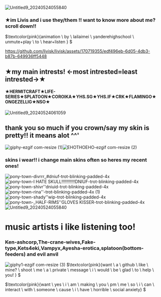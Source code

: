![Untitled9_20240524055840](https://github.com/livisk/livisk/assets/170719355/f688e55f-95bd-46f9-81cd-b6b7fda86406)

### **★im Livis and i use they/them !! want to know more about me? scroll down!!**

$\textcolor{pink}{animation \ by \ lailaimei \ yanderehighschool \ unmute+play \ to \ hear+listen } $

https://github.com/livisk/livisk/assets/170719355/edf496eb-6d05-4db3-b87b-649936ff5448

## **★my main intrests! <-most intrested=least intrested->★**

#### ★HERMITCRAFT★LIFE-SERIES★SPLATOON★COROIKA★YHS.SG★YHS.IF★CRK★FLAMINGO★ONGEZELLIG★NSO★
![Untitled9_20240524061059](https://github.com/livisk/livisk/assets/170719355/597e289f-a925-4203-bcb3-3614ef4316a9)
## thank you so much if you crown/say my skin is pretty!! it means alot ^^'
![giphy-ezgif com-resize (1)](https://github.com/livisk/livisk/assets/170719355/248a831a-ef19-406d-8572-382ff2bbee91)![EHOTHOEHO-ezgif com-resize (2)](https://github.com/livisk/livisk/assets/170719355/fe9a49da-920a-4f8f-9121-bad66e6f2a5e)


### skins i wear!! i change main skins often so heres my recent ones!
![pony-town-divrrr_#dniuf-trot-blinking-padded-4x](https://github.com/livisk/livisk/assets/170719355/8d9dc171-f9dc-41da-aa1c-9083cfde12d1)![pony-town-I HATE SKULL!!!!!!!!!!!DNIUF-trot-blinking-padded-4x](https://github.com/livisk/livisk/assets/170719355/09322007-6f02-495c-a506-5c3430c6b07a)![pony-town-shivr''dniuid-trot-blinking-padded-4x](https://github.com/livisk/livisk/assets/170719355/d2ec206e-2d93-4402-854d-dd7220d82404) ![pony-town-rina''-trot-blinking-padded-4x (1)](https://github.com/livisk/livisk/assets/170719355/301d0081-63f9-4172-873f-92c854919a50)![pony-town-shady''wip-trot-blinking-padded-4x](https://github.com/livisk/livisk/assets/170719355/4cd03b16-596f-42a3-b672-eeaea3cec706)![pony-town-_HALF-RIMS''GLOVES KISSER-trot-blinking-padded-4x](https://github.com/livisk/livisk/assets/170719355/1e1c41b6-27db-472b-a7ad-b2c741447ce2)
![Untitled9_20240524055840](https://github.com/livisk/livisk/assets/170719355/a546421f-c1a7-431d-a0f7-33077be06b8a)
# music artists i like listening too!
### Ken-ashcorp,The-crane-wives,Fake-type,Kets4eki,Vampyx,Ayesha-erotica,splatoon(bottom-feeders) and evil anvil

![giphy1-ezgif com-resize (3)](https://github.com/livisk/livisk/assets/170719355/c236769e-ef6f-4efb-b7a1-ad9189fb7c22)
$\textcolor{pink}{want \ a \ github \ like \ mine? \ shoot \ me \ a \ private \ message \ i \ would \ be \ glad \ to \ help \ you! } $

$\textcolor{pink}{want \ yes \ i \ am \ making \ you \ pm \ me \ so \ i \ can \ interact \ with \ someone \ cause \ i \ have \ horrible \ social anxiety} $

















<!---
livisk/livisk is a ✨ special ✨ repository because its `README.md` (this file) appears on your GitHub profile.
You can click the Preview link to take a look at your changes.
--->
